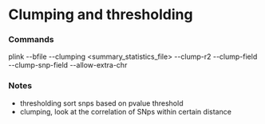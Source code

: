 # Clumping and thresholding

### Commands
plink --bfile <bfile> --clumping <summary_statistics_file> --clump-r2 <r2 column index> --clump-field <p-value column index> --clump-snp-field <rsID column index> --allow-extra-chr <br> 
  
### Notes
  - thresholding sort snps based on pvalue threshold
  - clumping, look at the correlation of SNps within  certain distance
